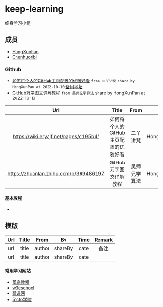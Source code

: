 # keep-learning

终身学习小组

## 成员 

- [HongXunPan](https://github.com/HongXunPan)
- [Chenhuoribi](https://github.com/Chenhuoribi)

### Github

- [如何将个人的GitHub主页配置的优雅好看](https://wiki.eryajf.net/pages/d195b4/) `from 二丫讲梵` `share by HongXunPan at 2022-10-10` [备用地址](https://cloud.tencent.com/developer/article/2058927)
- [GitHub万字图文详解教程](https://zhuanlan.zhihu.com/p/369486197) `from 吴师兄学算法` share by HongXunPan at 2022-10-10

|  Url   | Title  |  From  | By | Time | Remark |
| :----: | :----: | :----: | :----: | :----: | :----: |
| https://wiki.eryajf.net/pages/d195b4/  | 如何将个人的GitHub主页配置的优雅好看 | 二丫讲梵 | HongXunPan | 2022-10-10 | [备用地址](https://cloud.tencent.com/developer/article/2058927) |
| https://zhuanlan.zhihu.com/p/369486197  | GitHub万字图文详解教程 | 吴师兄学算法 | HongXunPan | 2022-10-10 | |

#### 基本教程

- 

## 模版

|  Url   | Title  |  From  | By | Time | Remark |
| :----: | :----: | :----: | :----: | :----: | :----: |
| url  | title | author | shareBy | date | 备注 |
| url  | title | author | shareBy | date | |

#### 常用学习网站
- [菜鸟教程](https://www.runoob.com/)
- [w3cschool](https://www.w3school.com.cn/index.html)
- [慕课网](https://www.imooc.com/)
- [51cto学院](https://edu.51cto.com/)